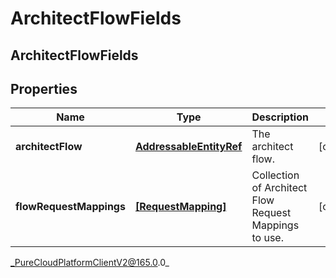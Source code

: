 # ArchitectFlowFields

## ArchitectFlowFields

## Properties

|Name | Type | Description | Notes|
|------------ | ------------- | ------------- | -------------|
| **architectFlow** | [**AddressableEntityRef**](AddressableEntityRef) | The architect flow. | [optional] |
| **flowRequestMappings** | [**[RequestMapping]**]([RequestMapping]) | Collection of Architect Flow Request Mappings to use. | [optional] |



_PureCloudPlatformClientV2@165.0.0_
